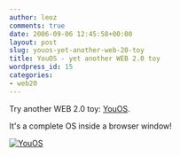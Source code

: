 ```yaml
---
author: leoz
comments: true
date: 2006-09-06 12:45:58+00:00
layout: post
slug: youos-yet-another-web-20-toy
title: YouOS - yet another WEB 2.0 toy
wordpress_id: 15
categories:
- web20
---
```


Try another WEB 2.0 toy: [YouOS](https://www.youos.com/).

It's a complete OS inside a browser window!

[![YouOS](http://leoz.org/blog/wp-content/uploads/2006/09/youos.thumbnail.jpg)](http://leoz.org/blog/wp-content/uploads/2006/09/youos.jpg)
